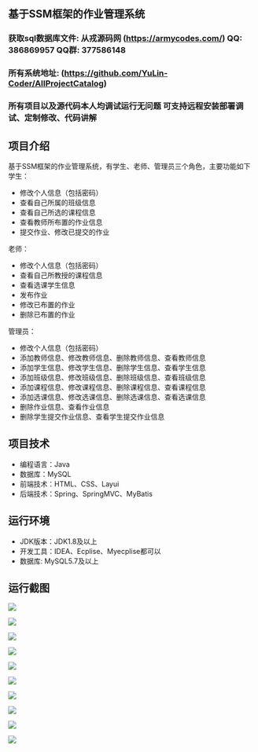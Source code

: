 ## 基于SSM框架的作业管理系统

###  获取sql数据库文件: 从戎源码网 (https://armycodes.com/) QQ: 386869957 QQ群: 377586148
###  所有系统地址: (https://github.com/YuLin-Coder/AllProjectCatalog) 
###  所有项目以及源代码本人均调试运行无问题 可支持远程安装部署调试、定制修改、代码讲解

## 项目介绍
基于SSM框架的作业管理系统，有学生、老师、管理员三个角色，主要功能如下
学生：
- 修改个人信息（包括密码）
- 查看自己所属的班级信息
- 查看自己所选的课程信息
- 查看教师所布置的作业信息
- 提交作业、修改已提交的作业

老师：
- 修改个人信息（包括密码）
- 查看自己所教授的课程信息
- 查看选课学生信息
- 发布作业
- 修改已布置的作业
- 删除已布置的作业

管理员：
- 修改个人信息（包括密码）
- 添加教师信息、修改教师信息、删除教师信息、查看教师信息
- 添加学生信息、修改学生信息、删除学生信息、查看学生信息
- 添加班级信息、修改班级信息、删除班级信息、查看班级信息
- 添加课程信息、修改课程信息、删除课程信息、查看课程信息
- 添加选课信息、修改选课信息、删除选课信息、查看选课信息
- 删除作业信息、查看作业信息
- 删除学生提交作业信息、查看学生提交作业信息

## 项目技术
- 编程语言：Java
- 数据库：MySQL
- 前端技术：HTML、CSS、Layui
- 后端技术：Spring、SpringMVC、MyBatis

## 运行环境
- JDK版本：JDK1.8及以上
- 开发工具：IDEA、Ecplise、Myecplise都可以
- 数据库: MySQL5.7及以上

## 运行截图
![](screenshot/1.png)

![](screenshot/2.png)

![](screenshot/3.png)

![](screenshot/4.png)

![](screenshot/5.png)

![](screenshot/6.png)

![](screenshot/7.png)

![](screenshot/8.png)

![](screenshot/9.png)

![](screenshot/10.png)